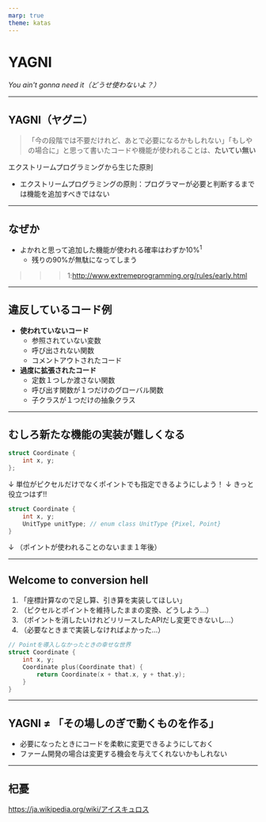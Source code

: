 ```yaml
---
marp: true
theme: katas
---
```

<!-- 
size: 16:9
paginate: true
-->
<!-- header: 勉強会# ― エンジニアとしての解像度を高めるための勉強会-->

# YAGNI
_You ain't gonna need it（どうせ使わないよ？）_

---

## YAGNI（ヤグニ）

> 「今の段階では不要だけれど、あとで必要になるかもしれない」「もしやの場合に」と思って書いたコードや機能が使われることは、**たいてい無い**

エクストリームプログラミングから生じた原則
* エクストリームプログラミングの原則：プログラマーが必要と判断するまでは機能を追加すべきではない
---

## なぜか

* よかれと思って追加した機能が使われる確率はわずか10%$^1$
    * 残りの90%が無駄になってしまう

>>> 1:http://www.extremeprogramming.org/rules/early.html
<!--  よかれと思って実装した機能が実際に使われるのは10%程度。費やした時間の90%は無駄に終わる -->

---

## 違反しているコード例

- <b>使われていないコード</b>
    - 参照されていない変数
    - 呼び出されない関数
    - コメントアウトされたコード
- <b>過度に拡張されたコード</b>
    - 定数１つしか渡さない関数
    - 呼び出す関数が１つだけのグローバル関数
    - 子クラスが１つだけの抽象クラス

---

## むしろ新たな機能の実装が難しくなる

```cpp
struct Coordinate {
    int x, y;
};
```
↓ 単位がピクセルだけでなくポイントでも指定できるようにしよう！
↓ きっと役立つはず!!
```cpp
struct Coordinate {
    int x, y;
    UnitType unitType; // enum class UnitType {Pixel, Point}
}
```
↓ （ポイントが使われることのないまま１年後）

---

## Welcome to conversion hell

1. 「座標計算なので足し算、引き算を実装してほしい」
2. （ピクセルとポイントを維持したままの変換、どうしよう…）
3. （ポイントを消したいけれどリリースしたAPIだし変更できないし…）
4. （必要なときまで実装しなければよかった…）

```cpp
// Pointを導入しなかったときの幸せな世界
struct Coordinate {
    int x, y;
    Coordinate plus(Coordinate that) {
        return Coordinate(x + that.x, y + that.y);
    }
}
```

---

## YAGNI ≠ 「その場しのぎで動くものを作る」

* 必要になったときにコードを柔軟に変更できるようにしておく
* ファーム開発の場合は変更する機会を与えてくれないかもしれない

<!-- 人工衛星やロケットのプログラムなんかもそう -->

---

## 杞憂

https://ja.wikipedia.org/wiki/アイスキュロス

<!-- 中国の古典「列子（れっし）」に由来する。杞の国に天が落ち、地が崩れると心配して食事も睡眠も取れなくなった人がいた。見かねた人が説得し、安心させたという説話が語源だ。「杞人憂天（きじんゆうてん）」という成語もある▲杞人は太陽や月、星が落ちてくることも心配していた (毎日新聞より)-->

<!-- 紀元前455年: ヴァレリウス・マキシムス（英語版）によると、アテナイの悲劇詩人アイスキュロスは、彼の禿げた頭をリクガメの甲羅を砕くのに適した岩と勘違いしたワシによって、リクガメを頭部に落とされて死んだ。大プリニウスによる『博物誌』の記述では、アイスキュロスは「落下物によって死ぬ」という予言が実現することを恐れ、屋外で過ごしていたとされる[8][9][10]。 -->